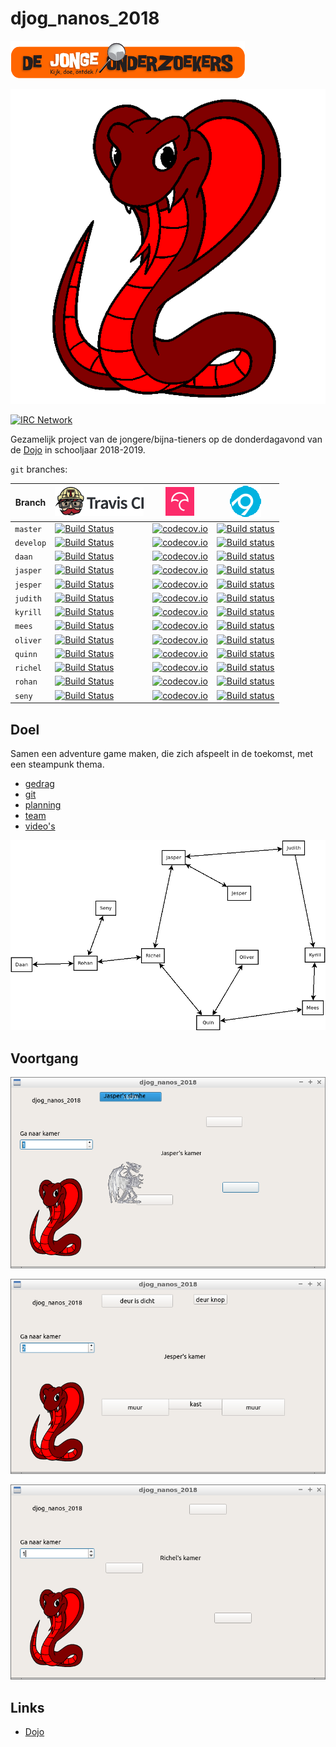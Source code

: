 # djog_nanos_2018

![Logo van De Jonge Onderzoekers Groningen](plaatjes/djog.png)

![Team Red Cobra logo yaa Hoo!](plaatjes/red_cobra.png)

[![IRC Network](https://img.shields.io/badge/irc-%23djog_nanos_2018-blue.svg "IRC Freenode")](https://webchat.freenode.net/?channels=djog_nanos_2018)

Gezamelijk project van de jongere/bijna-tieners 
op de donderdagavond van de [Dojo](https://github.com/richelbilderbeek/Dojo) in schooljaar 2018-2019.

`git` branches:

Branch|[![Travis CI logo](plaatjes/travis.png)](https://travis-ci.org)|[![Codecov logo](plaatjes/codecov.png)](https://www.codecov.io)|[![AppVeyor](plaatjes/appveyor.png)](https://www.appveyor.com/)
---|---|---|---
`master`|[![Build Status](https://travis-ci.org/richelbilderbeek/djog_nanos_2018.svg?branch=master)](https://travis-ci.org/richelbilderbeek/djog_nanos_2018/branches) | [![codecov.io](https://codecov.io/github/richelbilderbeek/djog_nanos_2018/coverage.svg?branch=master)](https://codecov.io/github/richelbilderbeek/djog_nanos_2018?branch=master)|[![Build status](https://ci.appveyor.com/api/projects/status/kmy0bqe0kcmwfjjx/branch/master?svg=true)](https://ci.appveyor.com/project/richelbilderbeek/djog-nanos-2018/branch/master)
`develop`|[![Build Status](https://travis-ci.org/richelbilderbeek/djog_nanos_2018.svg?branch=develop)](https://travis-ci.org/richelbilderbeek/djog_nanos_2018/branches) | [![codecov.io](https://codecov.io/github/richelbilderbeek/djog_nanos_2018/coverage.svg?branch=develop)](https://codecov.io/github/richelbilderbeek/djog_nanos_2018?branch=develop)|[![Build status](https://ci.appveyor.com/api/projects/status/kmy0bqe0kcmwfjjx/branch/develop?svg=true)](https://ci.appveyor.com/project/richelbilderbeek/djog-nanos-2018/branch/develop)
`daan`|[![Build Status](https://travis-ci.org/richelbilderbeek/djog_nanos_2018.svg?branch=daan)](https://travis-ci.org/richelbilderbeek/djog_nanos_2018/branches) | [![codecov.io](https://codecov.io/github/richelbilderbeek/djog_nanos_2018/coverage.svg?branch=daan)](https://codecov.io/github/richelbilderbeek/djog_nanos_2018?branch=daan)|[![Build status](https://ci.appveyor.com/api/projects/status/kmy0bqe0kcmwfjjx/branch/daan?svg=true)](https://ci.appveyor.com/project/richelbilderbeek/djog-nanos-2018/branch/daan)
`jasper`|[![Build Status](https://travis-ci.org/richelbilderbeek/djog_nanos_2018.svg?branch=jasper)](https://travis-ci.org/richelbilderbeek/djog_nanos_2018/branches) | [![codecov.io](https://codecov.io/github/richelbilderbeek/djog_nanos_2018/coverage.svg?branch=jasper)](https://codecov.io/github/richelbilderbeek/djog_nanos_2018?branch=jasper)|[![Build status](https://ci.appveyor.com/api/projects/status/kmy0bqe0kcmwfjjx/branch/jasper?svg=true)](https://ci.appveyor.com/project/richelbilderbeek/djog-nanos-2018/branch/jasper)
`jesper`|[![Build Status](https://travis-ci.org/richelbilderbeek/djog_nanos_2018.svg?branch=jesper)](https://travis-ci.org/richelbilderbeek/djog_nanos_2018/branches) | [![codecov.io](https://codecov.io/github/richelbilderbeek/djog_nanos_2018/coverage.svg?branch=jesper)](https://codecov.io/github/richelbilderbeek/djog_nanos_2018?branch=jesper)|[![Build status](https://ci.appveyor.com/api/projects/status/kmy0bqe0kcmwfjjx/branch/jesper?svg=true)](https://ci.appveyor.com/project/richelbilderbeek/djog-nanos-2018/branch/jesper)
`judith`|[![Build Status](https://travis-ci.org/richelbilderbeek/djog_nanos_2018.svg?branch=judith)](https://travis-ci.org/richelbilderbeek/djog_nanos_2018/branches) | [![codecov.io](https://codecov.io/github/richelbilderbeek/djog_nanos_2018/coverage.svg?branch=judith)](https://codecov.io/github/richelbilderbeek/djog_nanos_2018?branch=judith)|[![Build status](https://ci.appveyor.com/api/projects/status/kmy0bqe0kcmwfjjx/branch/judith?svg=true)](https://ci.appveyor.com/project/richelbilderbeek/djog-nanos-2018/branch/judith)
`kyrill`|[![Build Status](https://travis-ci.org/richelbilderbeek/djog_nanos_2018.svg?branch=kyrill)](https://travis-ci.org/richelbilderbeek/djog_nanos_2018/branches) | [![codecov.io](https://codecov.io/github/richelbilderbeek/djog_nanos_2018/coverage.svg?branch=kyrill)](https://codecov.io/github/richelbilderbeek/djog_nanos_2018?branch=kyrill)|[![Build status](https://ci.appveyor.com/api/projects/status/kmy0bqe0kcmwfjjx/branch/kyrill?svg=true)](https://ci.appveyor.com/project/richelbilderbeek/djog-nanos-2018/branch/kyrill)
`mees`|[![Build Status](https://travis-ci.org/richelbilderbeek/djog_nanos_2018.svg?branch=mees)](https://travis-ci.org/richelbilderbeek/djog_nanos_2018/branches) | [![codecov.io](https://codecov.io/github/richelbilderbeek/djog_nanos_2018/coverage.svg?branch=mees)](https://codecov.io/github/richelbilderbeek/djog_nanos_2018?branch=mees)|[![Build status](https://ci.appveyor.com/api/projects/status/kmy0bqe0kcmwfjjx/branch/mees?svg=true)](https://ci.appveyor.com/project/richelbilderbeek/djog-nanos-2018/branch/mees)
`oliver`|[![Build Status](https://travis-ci.org/richelbilderbeek/djog_nanos_2018.svg?branch=oliver)](https://travis-ci.org/richelbilderbeek/djog_nanos_2018/branches) | [![codecov.io](https://codecov.io/github/richelbilderbeek/djog_nanos_2018/coverage.svg?branch=oliver)](https://codecov.io/github/richelbilderbeek/djog_nanos_2018?branch=oliver)|[![Build status](https://ci.appveyor.com/api/projects/status/kmy0bqe0kcmwfjjx/branch/oliver?svg=true)](https://ci.appveyor.com/project/richelbilderbeek/djog-nanos-2018/branch/oliver)
`quinn`|[![Build Status](https://travis-ci.org/richelbilderbeek/djog_nanos_2018.svg?branch=quinn)](https://travis-ci.org/richelbilderbeek/djog_nanos_2018/branches) | [![codecov.io](https://codecov.io/github/richelbilderbeek/djog_nanos_2018/coverage.svg?branch=quinn)](https://codecov.io/github/richelbilderbeek/djog_nanos_2018?branch=quinn)|[![Build status](https://ci.appveyor.com/api/projects/status/kmy0bqe0kcmwfjjx/branch/quinn?svg=true)](https://ci.appveyor.com/project/richelbilderbeek/djog-nanos-2018/branch/quinn)
`richel`|[![Build Status](https://travis-ci.org/richelbilderbeek/djog_nanos_2018.svg?branch=richel)](https://travis-ci.org/richelbilderbeek/djog_nanos_2018/branches) | [![codecov.io](https://codecov.io/github/richelbilderbeek/djog_nanos_2018/coverage.svg?branch=richel)](https://codecov.io/github/richelbilderbeek/djog_nanos_2018?branch=richel)|[![Build status](https://ci.appveyor.com/api/projects/status/kmy0bqe0kcmwfjjx/branch/richel?svg=true)](https://ci.appveyor.com/project/richelbilderbeek/djog-nanos-2018/branch/richel)
`rohan`|[![Build Status](https://travis-ci.org/richelbilderbeek/djog_nanos_2018.svg?branch=rohan)](https://travis-ci.org/richelbilderbeek/djog_nanos_2018/branches) | [![codecov.io](https://codecov.io/github/richelbilderbeek/djog_nanos_2018/coverage.svg?branch=rohan)](https://codecov.io/github/richelbilderbeek/djog_nanos_2018?branch=rohan)|[![Build status](https://ci.appveyor.com/api/projects/status/kmy0bqe0kcmwfjjx/branch/rohan?svg=true)](https://ci.appveyor.com/project/richelbilderbeek/djog-nanos-2018/branch/rohan)
`seny`|[![Build Status](https://travis-ci.org/richelbilderbeek/djog_nanos_2018.svg?branch=seny)](https://travis-ci.org/richelbilderbeek/djog_nanos_2018/branches) | [![codecov.io](https://codecov.io/github/richelbilderbeek/djog_nanos_2018/coverage.svg?branch=seny)](https://codecov.io/github/richelbilderbeek/djog_nanos_2018?branch=seny)|[![Build status](https://ci.appveyor.com/api/projects/status/kmy0bqe0kcmwfjjx/branch/seny?svg=true)](https://ci.appveyor.com/project/richelbilderbeek/djog-nanos-2018/branch/seny)

## Doel

Samen een adventure game maken, die zich afspeelt in de toekomst, met
een steampunk thema.

  * [gedrag](doc/gedrag.md)
  * [git](doc/git.md)
  * [planning](doc/planning.md)
  * [team](team/README.md)
  * [video's](doc/videos.md)

![Kaart](doc/kaart.png)

## Voortgang

![](plaatjes/20190222.png)

![](plaatjes/20190221.png)

![](plaatjes/20190212.png)

## Links

 * [Dojo](https://github.com/richelbilderbeek/Dojo)
